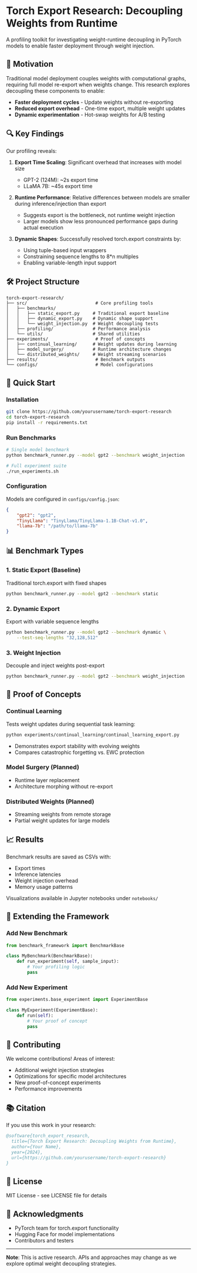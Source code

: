 # Torch Export Research: Decoupling Weights from Runtime

A profiling toolkit for investigating weight-runtime decoupling in PyTorch models to enable faster deployment through weight injection.

## 🎯 Motivation

Traditional model deployment couples weights with computational graphs, requiring full model re-export when weights change. This research explores decoupling these components to enable:
- **Faster deployment cycles** - Update weights without re-exporting
- **Reduced export overhead** - One-time export, multiple weight updates
- **Dynamic experimentation** - Hot-swap weights for A/B testing

## 🔍 Key Findings

Our profiling reveals:

1. **Export Time Scaling**: Significant overhead that increases with model size
   - GPT-2 (124M): ~2s export time
   - LLaMA 7B: ~45s export time

2. **Runtime Performance**: Relative differences between models are smaller during inference/injection than export
   - Suggests export is the bottleneck, not runtime weight injection
   - Larger models show less pronounced performance gaps during actual execution

3. **Dynamic Shapes**: Successfully resolved torch.export constraints by:
   - Using tuple-based input wrappers
   - Constraining sequence lengths to 8*n multiples
   - Enabling variable-length input support

## 🛠️ Project Structure

```
torch-export-research/
├── src/                          # Core profiling tools
│   ├── benchmarks/              
│   │   ├── static_export.py     # Traditional export baseline
│   │   ├── dynamic_export.py    # Dynamic shape support
│   │   └── weight_injection.py  # Weight decoupling tests
│   ├── profiling/               # Performance analysis
│   └── utils/                   # Shared utilities
├── experiments/                  # Proof of concepts
│   ├── continual_learning/      # Weight updates during learning
│   ├── model_surgery/           # Runtime architecture changes  
│   └── distributed_weights/     # Weight streaming scenarios
├── results/                      # Benchmark outputs
└── configs/                      # Model configurations
```

## 🚀 Quick Start

### Installation
```bash
git clone https://github.com/yourusername/torch-export-research
cd torch-export-research
pip install -r requirements.txt
```

### Run Benchmarks
```bash
# Single model benchmark
python benchmark_runner.py --model gpt2 --benchmark weight_injection

# Full experiment suite
./run_experiments.sh
```

### Configuration
Models are configured in `configs/config.json`:
```json
{
    "gpt2": "gpt2",
    "TinyLlama": "TinyLlama/TinyLlama-1.1B-Chat-v1.0",
    "llama-7b": "/path/to/llama-7b"
}
```

## 📊 Benchmark Types

### 1. **Static Export** (Baseline)
Traditional torch.export with fixed shapes
```bash
python benchmark_runner.py --model gpt2 --benchmark static
```

### 2. **Dynamic Export** 
Export with variable sequence lengths
```bash
python benchmark_runner.py --model gpt2 --benchmark dynamic \
    --test-seq-lengths "32,128,512"
```

### 3. **Weight Injection**
Decouple and inject weights post-export
```bash
python benchmark_runner.py --model gpt2 --benchmark weight_injection
```

## 🧪 Proof of Concepts

### Continual Learning
Tests weight updates during sequential task learning:
```bash
python experiments/continual_learning/continual_learning_export.py
```
- Demonstrates export stability with evolving weights
- Compares catastrophic forgetting vs. EWC protection

### Model Surgery (Planned)
- Runtime layer replacement
- Architecture morphing without re-export

### Distributed Weights (Planned)
- Streaming weights from remote storage
- Partial weight updates for large models

## 📈 Results

Benchmark results are saved as CSVs with:
- Export times
- Inference latencies  
- Weight injection overhead
- Memory usage patterns

Visualizations available in Jupyter notebooks under `notebooks/`

## 🔧 Extending the Framework

### Add New Benchmark
```python
from benchmark_framework import BenchmarkBase

class MyBenchmark(BenchmarkBase):
    def run_experiment(self, sample_input):
        # Your profiling logic
        pass
```

### Add New Experiment
```python
from experiments.base_experiment import ExperimentBase

class MyExperiment(ExperimentBase):
    def run(self):
        # Your proof of concept
        pass
```

## 🤝 Contributing

We welcome contributions! Areas of interest:
- Additional weight injection strategies
- Optimizations for specific model architectures
- New proof-of-concept experiments
- Performance improvements

## 📚 Citation

If you use this work in your research:
```bibtex
@software{torch_export_research,
  title={Torch Export Research: Decoupling Weights from Runtime},
  author={Your Name},
  year={2024},
  url={https://github.com/yourusername/torch-export-research}
}
```

## 📄 License

MIT License - see LICENSE file for details

## 🙏 Acknowledgments

- PyTorch team for torch.export functionality
- Hugging Face for model implementations
- Contributors and testers

---

**Note**: This is active research. APIs and approaches may change as we explore optimal weight decoupling strategies.
